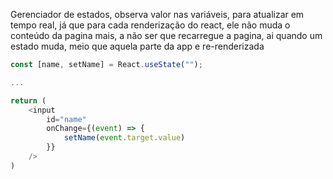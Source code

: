 Gerenciador de estados, observa valor nas variáveis, para atualizar em tempo real, já que para cada renderização do react, ele não muda o conteúdo da pagina mais, a não ser que recarregue a pagina, ai quando um estado muda, meio que aquela parte da app e re-renderizada

```js
const [name, setName] = React.useState("");

...

return (
	<input 
		id="name"
		onChange={(event) => {
			setName(event.target.value)
		}} 
	/>
)
```


